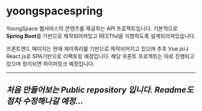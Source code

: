# yoongspacespring

YoongSpace 웹서비스의 콘텐츠를 제공하는 API 프로젝트입니다.
기본적으로  **Spring Boot**를 기반으로 제작되어져있고 RESTful을 지향하도록 설계되어져있습니다.

프론트엔드 페이지는 현재 제이쿼리를 기반으로 제작되어지고 있으며 추후 Vue.js나 React.js로 SPA기반으로 리팩토링 예정입니다.
해당 프론트 프로젝트는 따로 진행되고 있으며 정리되면 하이퍼링크 예정입니다.


------------
_처음 만들어보는 Public repository 입니다._
_Readme도 점차 수정해나갈 예정..._
------------

